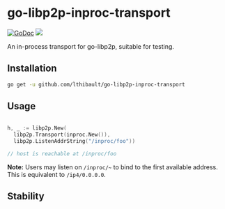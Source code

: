 # go-libp2p-inproc-transport

[![GoDoc](https://godoc.org/github.com/lthibault/go-libp2p-inproc-transport?status.svg)](https://godoc.org/github.com/lthibault/go-libp2p-inproc-transport)
[![](https://img.shields.io/badge/project-libp2p-yellow.svg?style=flat-square)](https://libp2p.io/)

An in-process transport for go-libp2p, suitable for testing.

## Installation

```bash
go get -u github.com/lthibault/go-libp2p-inproc-transport
```

## Usage

```go

h, _ := libp2p.New(
  libp2p.Transport(inproc.New()),
  libp2p.ListenAddrString("/inproc/foo"))

// host is reachable at /inproc/foo 
```

**Note:** Users may listen on `/inproc/~` to bind to the first available address.  This is equivalent to `/ip4/0.0.0.0`.

## Stability
